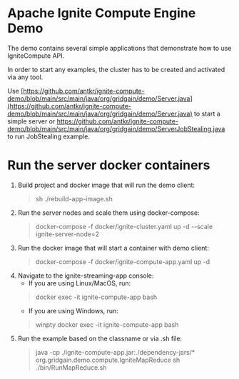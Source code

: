 # Apache Ignite Compute Engine Demo

The demo contains several simple applications that demonstrate how to use IgniteCompute API.

In order to start any examples, the cluster has to be created and activated via any tool.

Use [https://github.com/antkr/ignite-compute-demo/blob/main/src/main/java/org/gridgain/demo/Server.java](https://github.com/antkr/ignite-compute-demo/blob/main/src/main/java/org/gridgain/demo/Server.java) to start a simple server or https://github.com/antkr/ignite-compute-demo/blob/main/src/main/java/org/gridgain/demo/ServerJobStealing.java to run JobStealing example.

# Run the server docker containers

1. Build project and docker image that will run the demo client:
   >sh ./rebuild-app-image.sh
2. Run the server nodes and scale them using docker-compose:
   >docker-compose -f docker/ignite-cluster.yaml up -d --scale ignite-server-node=2
3. Run the docker image that will start a container with demo client:
   >docker-compose -f docker/ignite-compute-app.yaml up -d
4. Navigate to the ignite-streaming-app console:
   - If you are using Linux/MacOS, run:
   > 
   >docker exec -it ignite-compute-app bash
   > 
   - If you are using Windows, run:
   > 
   >winpty docker exec -it ignite-compute-app bash
5. Run the example based on the classname or via .sh file:
   >java -cp ./ignite-compute-app.jar:./dependency-jars/* org.gridgain.demo.compute.IgniteMapReduce
   >sh ./bin/RunMapReduce.sh
